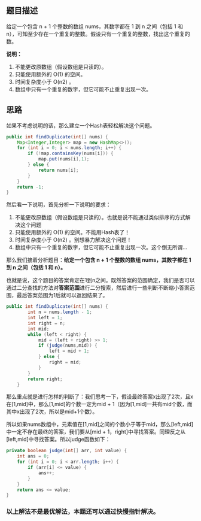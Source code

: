 ## 题目描述

给定一个包含 n + 1 个整数的数组 nums，其数字都在 1 到 n 之间（包括 1 和 n），可知至少存在一个重复的整数。假设只有一个重复的整数，找出这个重复的数。

**说明：**

1. 不能更改原数组（假设数组是只读的）。
2. 只能使用额外的 O(1) 的空间。
3. 时间复杂度小于 O(n2) 。
4. 数组中只有一个重复的数字，但它可能不止重复出现一次。

## 思路

如果不考虑说明的话，那么建立一个Hash表轻松解决这个问题。

```java
public int findDuplicate(int[] nums) {
    Map<Integer,Integer> map = new HashMap<>();
    for (int i = 0; i < nums.length; i++) {
        if (!map.containsKey(nums[i])) {
            map.put(nums[i],1);
        } else {
            return nums[i];
        }
    }
    return -1;
}
```

然后看一下说明，首先分析一下说明的要求：

1. 不能更改原数组（假设数组是只读的）。也就是说不能通过类似排序的方式解决这个问题
2. 只能使用额外的 O(1) 的空间。不能用Hash表了！
3. 时间复杂度小于 O(n2) 。别想暴力解决这个问题！
4. 数组中只有一个重复的数字，但它可能不止重复出现一次。这个倒无所谓...

那么我们接着分析题目：**给定一个包含 n + 1 个整数的数组 nums，其数字都在 1 到 n 之间（包括 1 和 n）。**

也就是说，这个题目的答案肯定在1到n之间。既然答案的范围确定，我们是否可以通过二分查找的方法对**答案范围**进行二分搜索，然后进行一些判断不断缩小答案范围，最后答案范围为1后就可以返回结果了。

```java
public int findDuplicate(int[] nums) {
        int n = nums.length - 1;
        int left = 1;
        int right = n;
        int mid;
        while (left < right) {
            mid = (left + right) >> 1;
            if (judge(nums,mid)) {
                left = mid + 1;
            } else {
                right = mid;
            }
        }
        return right;
    }
```

那么重点就是进行怎样的判断了：我们思考一下，假设最终答案x出现了2次，且x在[1,mid]中，那么[1,mid]的个数一定为mid + 1（因为[1,mid]一共有mid个数，而其中x出现了2次，所以是mid+1个数）。

所以如果nums数组中，元素值在[1,mid]之间的个数小于等于mid，那么[left,mid]中一定不存在最终的答案，我们要从[mid + 1，right]中寻找答案。同理反之从[left,mid]中寻找答案。所以judge函数如下：

```java
private boolean judge(int[] arr, int value) {
    int ans = 0;
    for (int i = 0; i < arr.length; i++) {
        if (arr[i] <= value) {
            ans++;
        }
    }
    return ans <= value;
}
```

### 以上解法不是最优解法，本题还可以通过快慢指针解决。